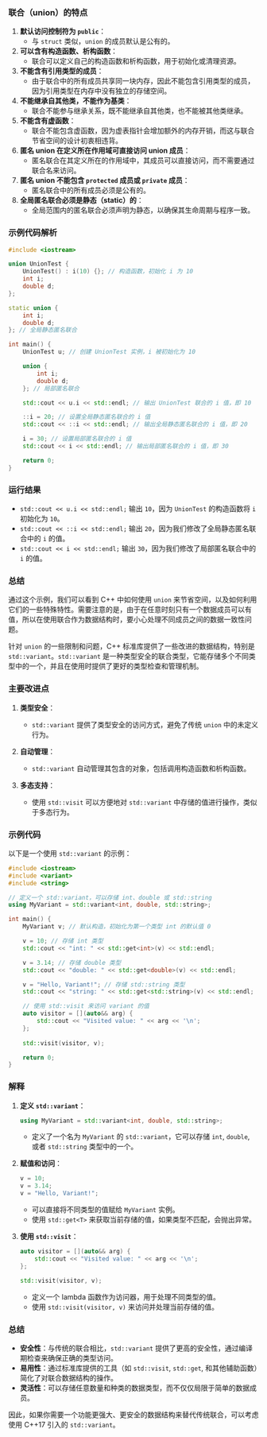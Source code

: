 ### 联合（union）的特点

1. **默认访问控制符为 `public`**：
   - 与 `struct` 类似，`union` 的成员默认是公有的。
2. **可以含有构造函数、析构函数**：
   - 联合可以定义自己的构造函数和析构函数，用于初始化或清理资源。
3. **不能含有引用类型的成员**：
   - 由于联合中的所有成员共享同一块内存，因此不能包含引用类型的成员，因为引用类型在内存中没有独立的存储空间。
4. **不能继承自其他类，不能作为基类**：
   - 联合不能参与继承关系，既不能继承自其他类，也不能被其他类继承。
5. **不能含有虚函数**：
   - 联合不能包含虚函数，因为虚表指针会增加额外的内存开销，而这与联合节省空间的设计初衷相违背。
6. **匿名 union 在定义所在作用域可直接访问 union 成员**：
   - 匿名联合在其定义所在的作用域中，其成员可以直接访问，而不需要通过联合名来访问。
7. **匿名 union 不能包含 `protected` 成员或 `private` 成员**：
   - 匿名联合中的所有成员必须是公有的。
8. **全局匿名联合必须是静态（static）的**：
   - 全局范围内的匿名联合必须声明为静态，以确保其生命周期与程序一致。

### 示例代码解析

```cpp
#include <iostream>

union UnionTest {
    UnionTest() : i(10) {}; // 构造函数，初始化 i 为 10
    int i;
    double d;
};

static union {
    int i;
    double d;
}; // 全局静态匿名联合

int main() {
    UnionTest u; // 创建 UnionTest 实例，i 被初始化为 10

    union {
        int i;
        double d;
    }; // 局部匿名联合

    std::cout << u.i << std::endl; // 输出 UnionTest 联合的 i 值，即 10

    ::i = 20; // 设置全局静态匿名联合的 i 值
    std::cout << ::i << std::endl; // 输出全局静态匿名联合的 i 值，即 20

    i = 30; // 设置局部匿名联合的 i 值
    std::cout << i << std::endl; // 输出局部匿名联合的 i 值，即 30

    return 0;
}
```

### 运行结果

- `std::cout << u.i << std::endl;` 输出 `10`，因为 `UnionTest` 的构造函数将 `i` 初始化为 `10`。
- `std::cout << ::i << std::endl;` 输出 `20`，因为我们修改了全局静态匿名联合中的 `i` 的值。
- `std::cout << i << std::endl;` 输出 `30`，因为我们修改了局部匿名联合中的 `i` 的值。

### 总结

通过这个示例，我们可以看到 C++ 中如何使用 `union` 来节省空间，以及如何利用它们的一些特殊特性。需要注意的是，由于在任意时刻只有一个数据成员可以有值，所以在使用联合作为数据结构时，要小心处理不同成员之间的数据一致性问题。





针对 `union` 的一些限制和问题，C++ 标准库提供了一些改进的数据结构，特别是 `std::variant`。`std::variant` 是一种类型安全的联合类型，它能存储多个不同类型中的一个，并且在使用时提供了更好的类型检查和管理机制。

### 主要改进点

1. **类型安全**：
   - `std::variant` 提供了类型安全的访问方式，避免了传统 `union` 中的未定义行为。
   
2. **自动管理**：
   - `std::variant` 自动管理其包含的对象，包括调用构造函数和析构函数。

3. **多态支持**：
   - 使用 `std::visit` 可以方便地对 `std::variant` 中存储的值进行操作，类似于多态行为。

### 示例代码

以下是一个使用 `std::variant` 的示例：

```cpp
#include <iostream>
#include <variant>
#include <string>

// 定义一个 std::variant，可以存储 int、double 或 std::string
using MyVariant = std::variant<int, double, std::string>;

int main() {
    MyVariant v; // 默认构造，初始化为第一个类型 int 的默认值 0

    v = 10; // 存储 int 类型
    std::cout << "int: " << std::get<int>(v) << std::endl;

    v = 3.14; // 存储 double 类型
    std::cout << "double: " << std::get<double>(v) << std::endl;

    v = "Hello, Variant!"; // 存储 std::string 类型
    std::cout << "string: " << std::get<std::string>(v) << std::endl;

    // 使用 std::visit 来访问 variant 的值
    auto visitor = [](auto&& arg) {
        std::cout << "Visited value: " << arg << '\n';
    };
    
    std::visit(visitor, v);

    return 0;
}
```

### 解释

1. **定义 `std::variant`**：
   ```cpp
   using MyVariant = std::variant<int, double, std::string>;
   ```
   - 定义了一个名为 `MyVariant` 的 `std::variant`，它可以存储 `int`, `double`, 或者 `std::string` 类型中的一个。

2. **赋值和访问**：
   ```cpp
   v = 10;
   v = 3.14;
   v = "Hello, Variant!";
   ```
   - 可以直接将不同类型的值赋给 `MyVariant` 实例。
   - 使用 `std::get<T>` 来获取当前存储的值，如果类型不匹配，会抛出异常。

3. **使用 `std::visit`**：
   ```cpp
   auto visitor = [](auto&& arg) {
       std::cout << "Visited value: " << arg << '\n';
   };
   
   std::visit(visitor, v);
   ```
   - 定义一个 lambda 函数作为访问器，用于处理不同类型的值。
   - 使用 `std::visit(visitor, v)` 来访问并处理当前存储的值。

### 总结

- **安全性**：与传统的联合相比，`std::variant` 提供了更高的安全性，通过编译期检查来确保正确的类型访问。
- **易用性**：通过标准库提供的工具（如 `std::visit`, `std::get`, 和其他辅助函数）简化了对联合数据结构的操作。
- **灵活性**：可以存储任意数量和种类的数据类型，而不仅仅局限于简单的数据成员。

因此，如果你需要一个功能更强大、更安全的数据结构来替代传统联合，可以考虑使用 C++17 引入的 `std::variant`。